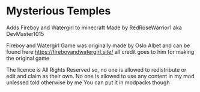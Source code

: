 # Mysterious Temples
 Adds Fireboy and Watergirl to minecraft
Made by RedRoseWarrior1 aka DevMaster1015

Fireboy and Watergirl  Game was originally made by Oslo Albet and can be found here:https://fireboyandwatergirl.site/
all credit goes to him for making the original game

The licence is All Rights Reserved so, no one is allowed to redistribute or edit and claim as their own. 
No one is allowed to use any content in my mod unlessed told otherwise by me
You can put it in modpacks though
